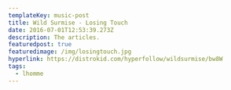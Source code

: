 ```yaml
---
templateKey: music-post
title: Wild Surmise - Losing Touch
date: 2016-07-01T12:53:39.273Z
description: The articles.
featuredpost: true
featuredimage: /img/losingtouch.jpg
hyperlink: https://distrokid.com/hyperfollow/wildsurmise/bw8W
tags:
  - lhomme
---
```


